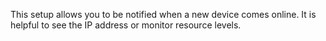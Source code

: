 This setup allows you to be notified when a new device comes online.  It is helpful to see the IP address or monitor resource levels.
